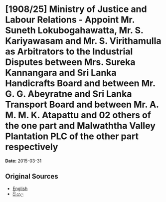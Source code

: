 # [1908/25] Ministry of Justice and Labour Relations - Appoint Mr. Suneth Lokubogahawatta, Mr. S. Kariyawasam and Mr. S. Virithamulla as Arbitrators to the Industrial Disputes between Mrs. Sureka Kannangara and Sri Lanka Handicrafts Board and between Mr. G. G. Abeyratne and Sri Lanka Transport Board and between Mr. A. M. M. K. Atapattu and 02 others of the one part and Malwaththa Valley Plantation PLC of the other part respectively

**Date:** 2015-03-31

## Original Sources

- [English](https://documents.gov.lk/view/extra-gazettes/2015/3/1908-25_E.pdf)
- [සිංහල](https://documents.gov.lk/view/extra-gazettes/2015/3/1908-25_S.pdf)
